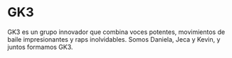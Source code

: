 # GK3


GK3 es un grupo innovador que combina voces potentes, movimientos de baile impresionantes y raps inolvidables. Somos Daniela, Jeca y Kevin, y juntos formamos GK3.
